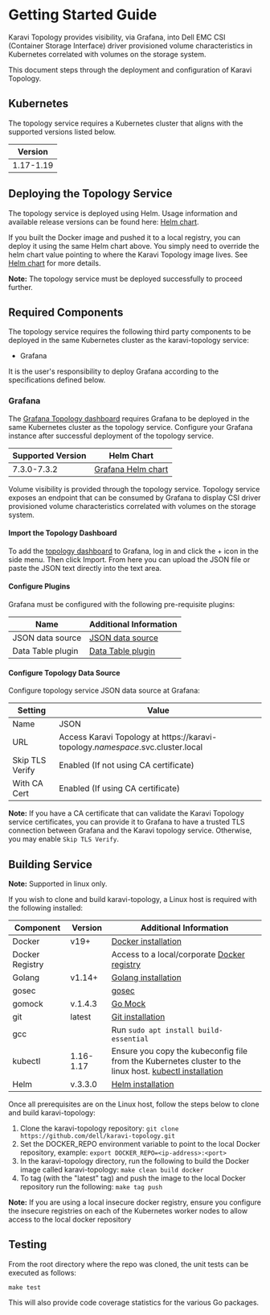 <!--
Copyright (c) 2020 Dell Inc., or its subsidiaries. All Rights Reserved.

Licensed under the Apache License, Version 2.0 (the "License");
you may not use this file except in compliance with the License.
You may obtain a copy of the License at

    http://www.apache.org/licenses/LICENSE-2.0
-->

# Getting Started Guide

Karavi Topology provides visibility, via Grafana, into Dell EMC CSI (Container Storage Interface) driver provisioned volume characteristics in Kubernetes correlated with volumes on the storage system. 

This document steps through the deployment and configuration of Karavi Topology.

## Kubernetes

The topology service requires a Kubernetes cluster that aligns with the supported versions listed below.

| Version   |
| --------- |
| 1.17-1.19 |

## Deploying the Topology Service

The topology service is deployed using Helm.  Usage information and available release versions can be found here: [Helm chart](https://github.com/dell/helm-charts/tree/main/charts/karavi-topology).

If you built the Docker image and pushed it to a local registry, you can deploy it using the same Helm chart above.  You simply need to override the helm chart value pointing to where the Karavi Topology image lives.  See [Helm chart](https://github.com/dell/helm-charts/tree/main/charts/karavi-topology) for more details.

__Note:__ The topology service must be deployed successfully to proceed further.

## Required Components

The topology service requires the following third party components to be deployed in the same Kubernetes cluster as the karavi-topology service:

* Grafana

It is the user's responsibility to deploy Grafana according to the specifications defined below.

### Grafana

The [Grafana Topology dashboard](../grafana/dashboards) requires Grafana to be deployed in the same Kubernetes cluster as the topology service.
Configure your Grafana instance after successful deployment of the topology service.

| Supported Version | Helm Chart                                                |
| ----------------- | --------------------------------------------------------- |
| 7.3.0-7.3.2       | [Grafana Helm chart](https://github.com/grafana/helm-charts/tree/main/charts/grafana) |

Volume visibility is provided through the topology service.  Topology service exposes an endpoint that can be consumed by Grafana to display CSI driver provisioned volume characteristics correlated with volumes on the storage system.

#### Import the Topology Dashboard

To add the [topology dashboard](../grafana/dashboards) to Grafana, log in and click the + icon in the side menu. Then click Import. From here you can upload the JSON file or paste the JSON text directly into the text area.

#### Configure Plugins

Grafana must be configured with the following pre-requisite plugins:

| Name                   | Additional Information                                                     |
| ---------------------- | -------------------------------------------------------------------------- |
| JSON data source       | [JSON data source](https://grafana.com/grafana/plugins/simpod-json-datasource)                 |
| Data Table plugin      | [Data Table plugin](https://grafana.com/grafana/plugins/briangann-datatable-panel/installation) |

#### Configure Topology Data Source

Configure topology service JSON data source at Grafana:

| Setting             | Value                             |
| ------------------- | --------------------------------- |
| Name                | JSON |
| URL                 | Access Karavi Topology at https://karavi-topology.*namespace*.svc.cluster.local |
| Skip TLS Verify     | Enabled (If not using CA certificate) |
| With CA Cert        | Enabled (If using CA certificate) |

__Note:__ If you have a CA certificate that can validate the Karavi Topology service certificates, you can provide it to Grafana to have a trusted TLS connection between Grafana and the Karavi topology service. Otherwise, you may enable `Skip TLS Verify`.

## Building Service

__Note:__ Supported in linux only.

If you wish to clone and build karavi-topology, a Linux host is required with the following installed:

| Component       | Version   | Additional Information                                                                                                                     |
| --------------- | --------- | ------------------------------------------------------------------------------------------------------------------------------------------ |
| Docker          | v19+      | [Docker installation](https://docs.docker.com/engine/install/)                                                                                                    |
| Docker Registry |           | Access to a local/corporate [Docker registry](https://docs.docker.com/registry/)                                                           |
| Golang          | v1.14+    | [Golang installation](https://github.com/travis-ci/gimme)                                                                                                         |
| gosec           |           | [gosec](https://github.com/securego/gosec)                                                                                                          |
| gomock          | v.1.4.3   | [Go Mock](https://github.com/golang/mock)                                                                                                             |
| git             | latest    | [Git installation](https://git-scm.com/book/en/v2/Getting-Started-Installing-Git)                                                                              |
| gcc             |           | Run ```sudo apt install build-essential```                                                                                                 |
| kubectl         | 1.16-1.17 | Ensure you copy the kubeconfig file from the Kubernetes cluster to the linux host. [kubectl installation](https://kubernetes.io/docs/tasks/tools/install-kubectl/) |
| Helm            | v.3.3.0   | [Helm installation](https://helm.sh/docs/intro/install/)                                                                                                        |

Once all prerequisites are on the Linux host, follow the steps below to clone and build karavi-topology:

1. Clone the karavi-topology repository: `git clone https://github.com/dell/karavi-topology.git`
1. Set the DOCKER_REPO environment variable to point to the local Docker repository, example: `export DOCKER_REPO=<ip-address>:<port>`
1. In the karavi-topology directory, run the following to build the Docker image called karavi-topology: `make clean build docker`
1. To tag (with the "latest" tag) and push the image to the local Docker repository run the following: `make tag push`

__Note:__ If you are using a local insecure docker registry, ensure you configure the insecure registries on each of the Kubernetes worker nodes to allow access to the local docker repository

## Testing

From the root directory where the repo was cloned, the unit tests can be executed as follows:

```console
make test
```

This will also provide code coverage statistics for the various Go packages.
